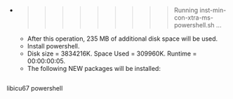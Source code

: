 * >>>>>>>>> Running inst-min-con-xtra-ms-powershell.sh ...
  * After this operation, 235 MB of additional disk space will be used.
  * Install powershell.
  * Disk size = 3834216K. Space Used = 309960K. Runtime = 00:00:00:05.
  * The following NEW packages will be installed:
  ```bash
libicu67 powershell
  ```
